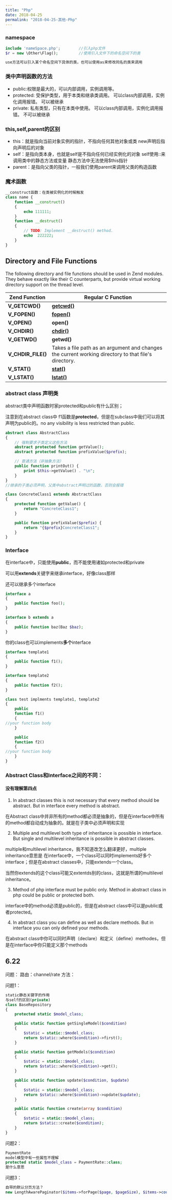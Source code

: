 ```yaml
---
title: "Php"
date: 2018-04-25
permalink: "2018-04-25-其他-Php"
---
```






### namespace

```php
include 'nameSpace.php';		//引入php文件
$r = new \Other\Flag();			//使用引入文件下的命名空间下的类

use方法可以引入某个命名空间下具体的类，也可以使用as来修改同名的类来调用
```



### 类中声明函数的方法

- public:权限是最大的，可以内部调用，实例调用等。
- protected: 受保护类型，用于本类和继承类调用。
		可以class内部调用，实例化调用报错。
		可以被继承
- private: 私有类型，只有在本类中使用。
		可以class内部调用，实例化调用报错。
		不可以被继承


### this,self,parent的区别

- this：就是指向当前对象实例的指针，不指向任何其他对象或类
		new声明后指向声明后的对象
- self：是指向类本身，也就是self是不指向任何已经实例化的对象
		self使用::来调用类中的静态方法或变量
		静态方法中无法使用$this指针
- parent：是指向父类的指针，一般我们使用parent来调用父类的构造函数


### 魔术函数

```php
__construct函数：在类被实例化的时候触发
class name {
    function __construct()
    {
        echo 111111;
    }
    function __destruct()
    {
        // TODO: Implement __destruct() method.
        echo  222222;
    }
}
```



## Directory and File Functions

 The following directory and file functions should be used in Zend modules. They behave exactly like their C counterparts, but provide virtual working directory support on the thread level. 

| Zend Function      | Regular C Function                       |
| ------------------ | ---------------------------------------- |
| **V_GETCWD()**     | [**getcwd()**](itss://chm/zh/function.getcwd.html) |
| **V_FOPEN()**      | [**fopen()**](itss://chm/zh/function.fopen.html) |
| **V_OPEN()**       | **open()**                               |
| **V_CHDIR()**      | [**chdir()**](itss://chm/zh/function.chdir.html) |
| **V_GETWD()**      | **getwd()**                              |
| **V_CHDIR_FILE()** | Takes a file path as an argument and changes the current working directory to that file's directory. |
| **V_STAT()**       | [**stat()**](itss://chm/zh/function.stat.html) |
| **V_LSTAT()**      | [**lstat()**](itss://chm/zh/function.lstat.html) |





### abstract class 声明类

abstract类中声明函数时家protected和public有什么区别；

注意到在abstract class中 f1函数是**protected**，但是在subclass中我们可以将其声明为public的。no any visibility is less restricted than public.



```php
abstract class AbstractClass
{
    // 强制要求子类定义这些方法
    abstract protected function getValue();
    abstract protected function prefixValue($prefix);

    // 普通方法（非抽象方法）
    public function printOut() {
        print $this->getValue() . "\n";
    }
}
//继承的子类必须声明，父类中abstract声明过的函数，否则会报错

class ConcreteClass1 extends AbstractClass
{
    protected function getValue() {
        return "ConcreteClass1";
    }

    public function prefixValue($prefix) {
        return "{$prefix}ConcreteClass1";
    }
}

```



### Interface

在interface中，只能使用**public**，而不能使用诸如protected和private

可以用**extends**关键字来继承interface，好像class那样

还可以继承多个interface

```php
interface a
{
    public function foo();
}

interface b extends a
{
    public function baz(Baz $baz);
}

```

你的class也可以implements**多个**interface

```php
interface template1
{
    public function f1();
}

interface template2
{
    public function f2();
}

class test implments template1, template2
{
    public
    function f1()
    {
//your function body
    }

    public
    function f2()
    {
//your function body
    }
}
```



### Abstract Class和Interface之间的不同：

#### 没有理解第四点

1. In abstract classes this is not necessary that every method should be abstract. But in interface every method is abstract.

在Abstract class中并非所有的method都必须是抽象的，但是在interface中所有的method都自动成为抽象的。就是在子类中必须声明和实现

2. Multiple and multilevel both type of inheritance is possible in interface. But single and multilevel inheritance is possible in abstract classes.

multiple和multilevel inheritance，我不知道改怎么翻译更好，multiple inheritance意思是 在interface中，一个class可以同时implements好多个interface；但是在abstract classes中，只能extends一个class。

当然你extends的这个class可能又extentds别的class，这就是所谓的multilevel inheritance。

3. Method of php interface must be public only. Method in abstract class in php could be public or protected both.

interface中的method必须是public的，但是在abstract class中可以是public或者protected。

4. In abstract class you can define as well as declare methods. But in interface you can only defined your methods.

在abstract class中你可以同时声明（declare）和定义（define）methodes，但是在interface中你只能定义那个methods


## 6.22

问题：
路由：channel/rate
方法：

问题1：

```php
static静态关键字的作用
与self的区别(private)
class BaseRepository
{
    protected static $model_class;

    public static function getSingleModel($condition)
    {
        $static = static::$model_class;
        return $static::where($condition)->first();
    }

    public static function getModels($condition)
    {
        $static = static::$model_class;
        return $static::where($condition)->get();
    }

    public static function update($condition, $update)
    {
        $static = static::$model_class;
        return $static::where($condition)->update($update);
    }

    public static function create(array $condition)
    {
        $static = static::$model_class;
        return $static::create($condition);
    }
}
```



问题2：

```php
PaymentRate
model模型中有一些属性不理解
protected static $model_class = PaymentRate::class;
是什么意思
```

问题3：

```php
自带的默认分页方法？
new LengthAwarePaginator($items->forPage($page, $pageSize), $items->count(), $pageSize);
```